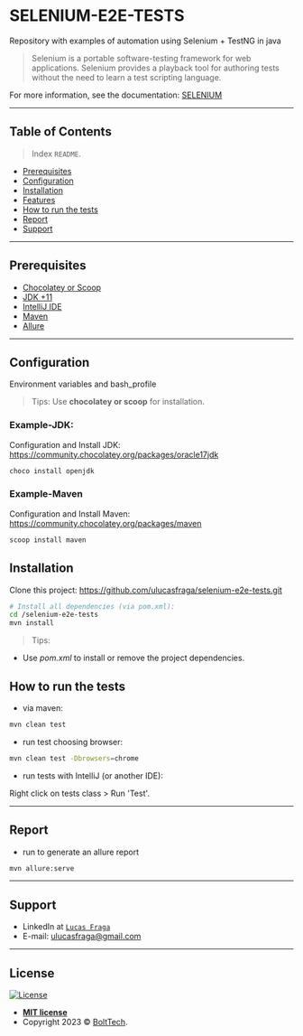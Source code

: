 # SELENIUM-E2E-TESTS

Repository with examples of automation using Selenium + TestNG in java

> Selenium is a portable software-testing framework for web applications. Selenium provides a playback tool for authoring tests without the need to learn a test scripting language.

For more information, see the documentation: [SELENIUM](https://www.selenium.dev/)

---

## Table of Contents

> Index `README`.

- [Prerequisites](#prerequisites)
- [Configuration](#configuration)
- [Installation](#installation)
- [Features](#features)
- [How to run the tests](#how-to-run-the-tests)
- [Report](#report)
- [Support](#support)

---

## Prerequisites

- [Chocolatey or Scoop](https://chocolatey.org/install)
- [JDK +11](https://www.oracle.com/technetwork/java/javase/downloads/index.html)
- [IntelliJ IDE](https://www.jetbrains.com/idea/download/?section=windows)
- [Maven](https://maven.apache.org/install.html)
- [Allure](https://docs.qameta.io/allure/#_installing_a_commandline)

---

## Configuration

Environment variables and bash_profile

> Tips: Use **chocolatey or scoop** for installation.

### Example-JDK:

Configuration and Install JDK: https://community.chocolatey.org/packages/oracle17jdk

```bash
choco install openjdk
```

### Example-Maven

Configuration and Install Maven: https://community.chocolatey.org/packages/maven

```bash
scoop install maven
```

## Installation

Clone this project: https://github.com/ulucasfraga/selenium-e2e-tests.git


```bash
# Install all dependencies (via pom.xml):
cd /selenium-e2e-tests
mvn install
```

> Tips:

- Use *pom.xml* to install or remove the project dependencies.

## How to run the tests

- via maven:

```bash
mvn clean test
```

- run test choosing browser:

```bash
mvn clean test -Dbrowsers=chrome
```

- run tests with IntelliJ (or another IDE):

Right click on tests class > Run 'Test'.

---

## Report

- run to generate an allure report

```bash
mvn allure:serve
```

---

## Support

- LinkedIn at <a href="https://www.linkedin.com/in/ulucasfraga" target="_blank">`Lucas Fraga`</a>
- E-mail: <ulucasfraga@gmail.com>

---

## License

[![License](http://img.shields.io/:license-mit-blue.svg?style=flat-square)](http://badges.mit-license.org)

- **[MIT license](http://opensource.org/licenses/mit-license.php)**
- Copyright 2023 © <a href="https://bolttech.io/" target="_blank">BoltTech</a>.
